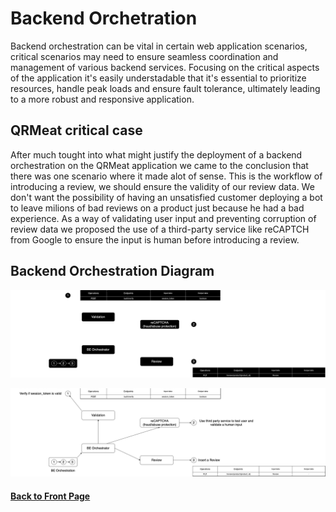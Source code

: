 # Backend Orchetration

Backend orchestration can be vital in certain web application scenarios, critical scenarios may need to ensure seamless coordination and management of various backend services. Focusing on the critical aspects of the application it's easily understadable that it's essential to prioritize resources, handle peak loads and ensure fault tolerance, ultimately leading to a more robust and responsive application.

## QRMeat critical case

After much tought into what might justify the deployment of a backend orchestration on the QRMeat application we came to the conclusion that there was one scenario where it made alot of sense.
This is the workflow of introducing a review, we should ensure the validity of our review data. We don't want the possibility of having an unsatisfied customer deploying a bot to leave milions of bad reviews on a product just because he had a bad experience. As a way of validating user input and preventing corruption of review data we proposed the use of a third-party service like reCAPTCH from Google to ensure the input is human before introducing a review.

## Backend Orchestration Diagram
<p align = "center ">
<img src="./assets/BEOrchestration_dark.png#gh-dark-mode-only" alt="Backend Orchestration" />
<p\>

<p align = "center ">
<img src="./assets/BEOrchestration_light.png#gh-light-mode-only" alt="Backend Orchestration" />
<p\>

#### [Back to Front Page](../README.md)
